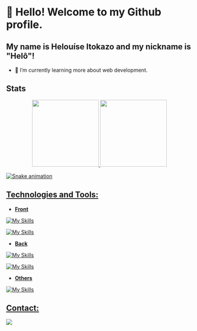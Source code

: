 # 👋 Hello! Welcome to my Github profile.
## My name is Helouíse Itokazo and my nickname is "Helô"!

- 🌱 I’m currently learning more about web development.
<!--
**HelouiseItokazo/HelouiseItokazo** is a ✨ _special_ ✨ repository because its `README.md` (this file) appears on your GitHub profile.

Here are some ideas to get you started:

- 🔭 I’m currently working on ...
- 🌱 I’m currently learning ...
- 👯 I’m looking to collaborate on ...
- 🤔 I’m looking for help with ...
- 💬 Ask me about ...
- 📫 How to reach me: ...
- 😄 Pronouns: ...
- ⚡ Fun fact: ...
Se você trabalha ou estuda. Se sim, é legal citar onde e em qual área;
O que você anda aprendendo;
Suas experiências, caso tenha, como atividades acadêmicas ou antigos trabalhos. Caso esteja em transição de carreira, acredito que seja legal citar também;
Contatos, mas é importante pensar direitinho quais colocarem;
Conhecimentos adquiridos;
Região onde mora, mas não especifique tanto;
Entre outros, coloque apenas o que você se sentir confortável para colocar.
-->
## Stats
<div align="center">
<a href="https://github.com/HelouiseItokazo">
<img height="180em" src="https://github-readme-stats.vercel.app/api?username=HelouiseItokazo&show_icons=true&theme=dracula&include_all_commits=true&count_private=true"/>
<img height="180em" src="https://github-readme-stats.vercel.app/api/top-langs/?username=HelouiseItokazo&layout=compact&langs_count=7&theme=dracula"/>
</div>

![Snake animation](https://github.com/HelouiseItokazo/HelouiseItokazo/blob/output/github-contribution-grid-snake.svg)

## Technologies and Tools:

* **Front**
  
![My Skills](https://skillicons.dev/icons?i=css,html,js)

![My Skills](https://skillicons.dev/icons?i=figma,vscode,react,vite)

* **Back**

![My Skills](https://skillicons.dev/icons?i=java,firebase,mysql,nodejs,py)

![My Skills](https://skillicons.dev/icons?i=eclipse,postman,spring,hibernate)

* **Others**

![My Skills](https://skillicons.dev/icons?i=github,git)

## Contact:

<div>
<a href="https://www.linkedin.com/in/helou%C3%ADse-itokazo-749778132/" target="_blank"><img src="https://img.shields.io/badge/-LinkedIn-%230077B5?style=for-the-badge&logo=linkedin&logoColor=white" target="_blank"></a>   
</div>

